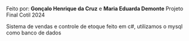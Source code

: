 Feito por: **Gonçalo Henrique da Cruz** e **Maria Eduarda Demonte**
Projeto Final Cotil 2024

Sistema de vendas e controle de etoque feito em c#, utilizamos o mysql como banco de dados
